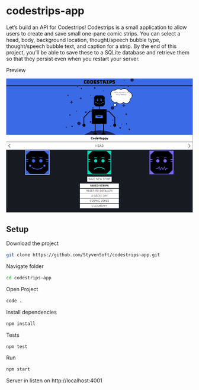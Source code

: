 # codestrips-app

Let’s build an API for Codestrips! Codestrips is a small application to allow users to create and save small one-pane comic strips. You can select a head, body, background location, thought/speech bubble type, thought/speech bubble text, and caption for a strip. By the end of this project, you’ll be able to save these to a SQLite database and retrieve them so that they persist even when you restart your server.

Preview 

![quote-frontend-diagram](public/screen.png)

## Setup

Download the project

```sh
git clone https://github.com/StyvenSoft/codestrips-app.git
```

Navigate folder
```sh
cd codestrips-app
```
Open Project
```sh
code .
```

Install dependencies
```sh
npm install
```
Tests
```sh
npm test
```

Run
```sh
npm start
```
Server in listen on http://localhost:4001